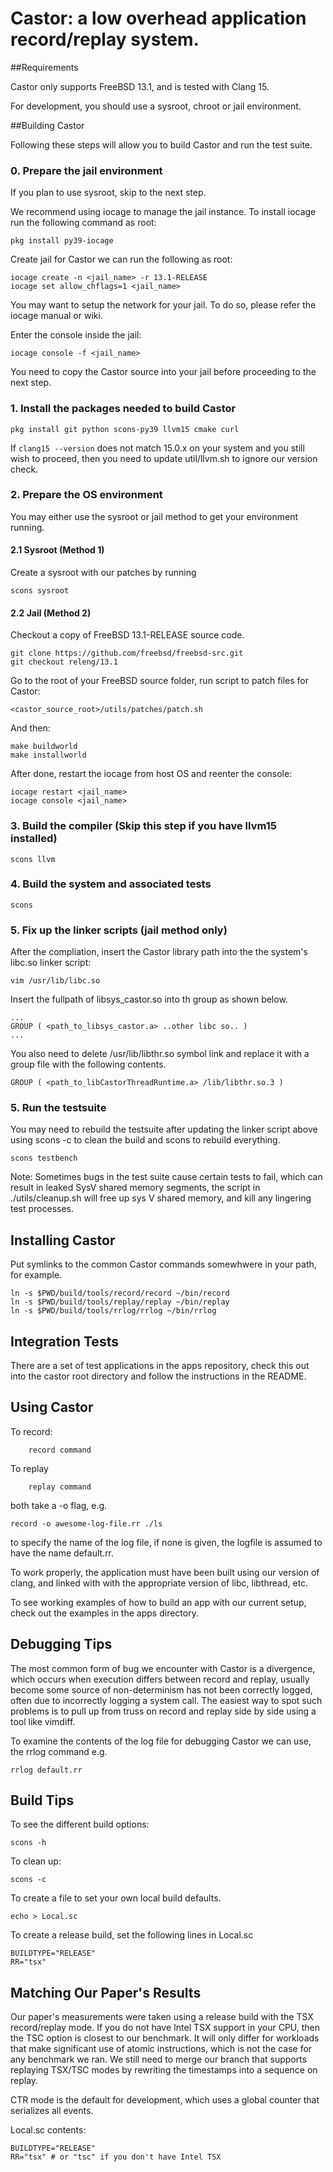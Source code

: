 # Castor: a low overhead application record/replay system.

##Requirements

Castor only supports FreeBSD 13.1, and is tested with Clang 15.

For development, you should use a sysroot, chroot or jail environment.  

##Building Castor

Following these steps will allow you to build Castor and run the test suite.

### 0. Prepare the jail environment

If you plan to use sysroot, skip to the next step.

We recommend using iocage to manage the jail instance. To install iocage run 
the following command as root:
```
pkg install py39-iocage
```

Create jail for Castor we can run the following as root:
```
iocage create -n <jail_name> -r 13.1-RELEASE
iocage set allow_chflags=1 <jail_name>
```
You may want to setup the network for your jail. To do so, please refer
the iocage manual or wiki.

Enter the console inside the jail:
```
iocage console -f <jail_name>
```
You need to copy the Castor source into your jail before proceeding to the
next step.

### 1. Install the packages needed to build Castor

```
pkg install git python scons-py39 llvm15 cmake curl
```

If ```clang15 --version``` does not match 15.0.x on your system and you still 
wish to proceed, then you need to update util/llvm.sh to ignore our version 
check.


### 2. Prepare the OS environment

You may either use the sysroot or jail method to get your environment running.

#### 2.1 Sysroot (Method 1)
Create a sysroot with our patches by running
```
scons sysroot
```

#### 2.2 Jail (Method 2)
Checkout a copy of FreeBSD 13.1-RELEASE source code.
```
git clone https://github.com/freebsd/freebsd-src.git
git checkout releng/13.1
```

Go to the root of your FreeBSD source folder, run script to patch files for Castor:
```
<castor_source_root>/utils/patches/patch.sh
```

And then:
```
make buildworld
make installworld
```

After done, restart the iocage from host OS and reenter the console:
```
iocage restart <jail_name>
iocage console <jail_name>
```

### 3. Build the compiler (Skip this step if you have llvm15 installed)

```
scons llvm
```

### 4. Build the system and associated tests

```
scons
```

### 5. Fix up the linker scripts (jail method only)
After the compliation, insert the Castor library path into the the system's 
libc.so linker script:
```
vim /usr/lib/libc.so
```
Insert the fullpath of libsys_castor.so into th group as shown below.
```
...
GROUP ( <path_to_libsys_castor.a> ..other libc so.. )
...
```

You also need to delete /usr/lib/libthr.so symbol link and replace it with a 
group file with the following contents.
```
GROUP ( <path_to_libCastorThreadRuntime.a> /lib/libthr.so.3 )
```

### 5. Run the testsuite

You may need to rebuild the testsuite after updating the linker script above 
using scons -c to clean the build and scons to rebuild everything.

```
scons testbench
```

Note: Sometimes bugs in the test suite cause certain tests to fail, which
can result in leaked SysV shared memory segments, the script in ./utils/cleanup.sh
will free up sys V shared memory, and kill any lingering test processes.

## Installing Castor

Put symlinks to the common Castor commands somewhwere in your path, for example.

```
ln -s $PWD/build/tools/record/record ~/bin/record
ln -s $PWD/build/tools/replay/replay ~/bin/replay
ln -s $PWD/build/tools/rrlog/rrlog ~/bin/rrlog

```

## Integration Tests

There are a set of test applications in the apps repository, check this out
into the castor root directory and follow the instructions in the README.

## Using Castor

To record:

```
    record command
```

To replay

```
    replay command
```

both take a -o flag, e.g. 

    record -o awesome-log-file.rr ./ls

to specify the name of the log file, if none is given, the logfile is assumed to have the
name default.rr.

To work properly, the application must have been built using our version of
clang, and linked with with the appropriate version of libc, libthread, etc.

To see working examples of how to build an app with our current setup, check out
the examples in the apps directory.

## Debugging Tips

The most common form of bug we encounter with Castor is a divergence, which
occurs when execution differs between record and replay, usually become some
source of non-determinism has not been correctly logged, often due to
incorrectly logging a system call. The easiest way to spot such problems is to
pull up from truss on record and replay side by side using a tool like vimdiff.


To examine the contents of the log file for debugging Castor we can use, the rrlog
command e.g.

    rrlog default.rr

## Build Tips
To see the different build options:

    scons -h

To clean up:

    scons -c

To create a file to set your own local build defaults.

    echo > Local.sc

To create a release build, set the following lines in Local.sc

    BUILDTYPE="RELEASE"
    RR="tsx"

## Matching Our Paper's Results

Our paper's measurements were taken using a release build with the TSX 
record/replay mode.  If you do not have Intel TSX support in your CPU, then the 
TSC option is closest to our benchmark.  It will only differ for workloads that 
make significant use of atomic instructions, which is not the case for any 
benchmark we ran.  We still need to merge our branch that supports replaying 
TSX/TSC modes by rewriting the timestamps into a sequence on replay.

CTR mode is the default for development, which uses a global counter that 
serializes all events.

Local.sc contents:
```
BUILDTYPE="RELEASE"
RR="tsx" # or "tsc" if you don't have Intel TSX
```

